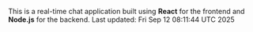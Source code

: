 This is a real-time chat application built using **React** for the frontend and **Node.js** for the backend.
Last updated: Fri Sep 12 08:11:44 UTC 2025
